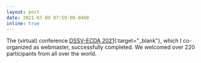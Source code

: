```yaml
---
layout: post
date: 2021-07-09 07:59:00-0400
inline: true
---
```


The (virtual) conference [DSSV-ECDA 2021](https://iasc-isi.org/dssv-ecda2021/){:target="_blank"}, which I co-organized as webmaster, successfully completed. We welcomed over 220 participants from all over the world.

